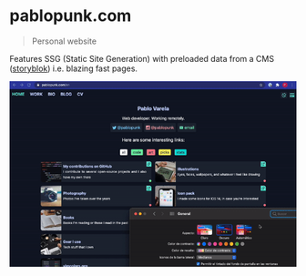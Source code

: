 # pablopunk.com

> Personal website

Features SSG (Static Site Generation) with preloaded data from a CMS ([storyblok](https://storyblok.com/)) i.e. blazing fast pages.

<p align="center">
  <img src="https://github.com/pablopunk/art/raw/master/pablopunk.com/screenshot.gif" alt="screenshot" />
</p>
